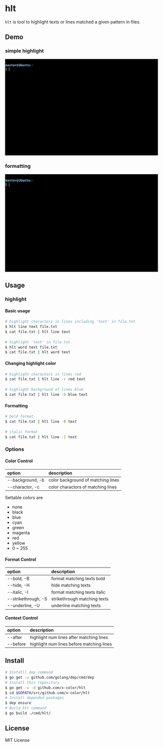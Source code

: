 # hlt

`hlt` is tool to highlight texts or lines matched a given pattern in files.

## Demo

### simple highlight

![demo01](resouces/demo002.gif)

### formatting

![demo02](resouces/demo003.gif)

## Usage

### highlight

#### Basic usage

```bash
# highlight charactors in lines including 'text' in file.txt
$ hlt line text file.txt
$ cat file.txt | hlt line text

# highlight 'text' in file.txt
$ hlt word text file.txt
$ cat file.txt | hlt word text
```

#### Changing highlight color

```bash
# highlight charactors in lines red
$ cat file.txt | hlt line -c red text

# highlight background of lines blue
$ cat file.txt | hlt line -b blue text
```

#### Formatting

```bash
# bold format
$ cat file.txt | hlt line -B text

# italic format
$ cat file.txt | hlt line -I text
```

### Options

#### Color Control

| option | description |
|:-|:-|
| --background, -b | color background of matching lines |
| --charactor, -c | color charactors of matching lines |

Settable colors are

- none
- black
- blue
- cyan
- green
- magenta
- red
- yellow
- 0 ~ 255

#### Format Control

| option | description |
|:-|:-|
| --bold, -B | format matching texts bold |
| --hide, -H | hide matching texts |
| --italic, -I | format matching texts italic |
| --strikethrough, -S | strikethrough matching texts |
| --underline, -U | underline matching texts |

#### Context Control

| option | description |
|:-|:-|
| --after | highlight num lines after matching lines |
| --before | highlight num lines before matching lines |

## Install

```bash
# Instatll dep command
$ go get -u github.com/golang/dep/cmd/dep
# Install this repository
$ go get -u -d github.com/x-color/hlt
$ cd $GOPATH/src/github.com/x-color/hlt
# Install depended packages
$ dep ensure
# Build hlt command
$ go build ./cmd/hlt/
```

## License

MIT License
